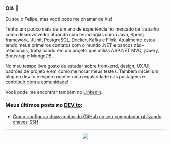 ### Olá 👋

Eu sou o Felipe, mas você pode me chamar de Xis!

Tenho um pouco mais de um ano de experiência no mercado de trabalho como desenvolvedor atuando com tecnologias como Java, Spring framework, JUnit, PostgreSQL, Docker, Kafka e Flink. Atualmente estou tendo meus primeiros contatos com o mundo .NET e bancos não-relacionais, trabalhando em um projeto que utiliza ASP.NET MVC, jQuery, Bootstrap e MongoDB.

No meu tempo livre gosto de estudar sobre front-end, design, UX/UI, padrões de projeto e em como melhorar meus testes. Também iniciei um blog no dev.to e espero manter uma regularidade nas postagens e contribuir com a comunidade!

Você pode me encontrar também no [Linkedin](https://www.linkedin.com/in/ofelipemendes/).

### Meus últimos posts no [DEV.to](https://dev.to/ofelipexis):
<!-- BLOG-POST-LIST:START -->
- [Como configurar duas contas do GitHub no seu computador utilizando chaves SSH](https://dev.to/ofelipexis/como-configurar-duas-contas-do-github-no-seu-computador-utilizando-chaves-ssh-e80)
<!-- BLOG-POST-LIST:END -->
___
<div align="center">
  <picture>
    <source 
      srcset="https://github-readme-stats.vercel.app/api/top-langs/?username=ofelipexis&layout=compact&theme=dark"
      media="(prefers-color-scheme: dark)"
    />
    <source
      srcset="https://github-readme-stats.vercel.app/api/top-langs/?username=ofelipexis&layout=compact"
      media="(prefers-color-scheme: light), (prefers-color-scheme: no-preference)"
    />
    <img src="https://github-readme-stats.vercel.app/api/top-langs/?username=ofelipexis&layout=compact" />
  </picture>
</div>
